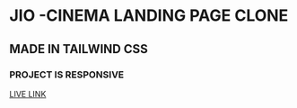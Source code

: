 # JIO -CINEMA LANDING PAGE CLONE

## MADE IN TAILWIND CSS

### PROJECT IS RESPONSIVE

[LIVE LINK](https://jio-cinemaclonekapilsarkar.netlify.app/)